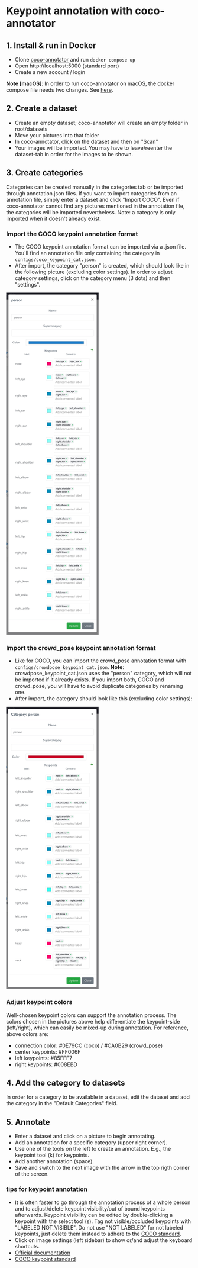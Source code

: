 # Keypoint annotation with coco-annotator
## 1. Install & run in Docker
- Clone [coco-annotator](https://github.com/jsbroks/coco-annotator) and run `docker compose up`
- Open http://localhost:5000 (standard port)
- Create a new account / login

**Note [macOS]**: In order to run coco-annotator on macOS, the docker compose file needs two changes. See [here](https://github.com/jsbroks/coco-annotator/compare/master...random9v2:coco-annotator:macos#diff-e45e45baeda1c1e73482975a664062aa56f20c03dd9d64a827aba57775bed0d3).

## 2. Create a dataset
- Create an empty dataset; coco-annotator will create an empty folder in root/datasets
- Move your pictures into that folder
- In coco-annotator, click on the dataset and then on "Scan"
- Your images will be imported. You may have to leave/reenter the dataset-tab in order for the images to be shown.

## 3. Create categories
Categories can be created manually in the categories tab or be imported through annotation.json files. If you want to import categories from an annotation file, simply enter a dataset and click "Import COCO". Even if coco-annotator cannot find any pictures mentioned in the annotation file, the categories will be imported nevertheless. Note: a category is only imported when it doesn't already exist.

### Import the COCO keypoint annotation format
- The COCO keypoint annotation format can be imported via a .json file. You'll find an annotation file only containing the category in `configs/coco_keypoint_cat.json`.
- After import, the category "person" is created, which should look like in the following picture (excluding color settings). In order to adjust category settings, click on the category menu (3 dots) and then "settings".

<img src="assets/img/coco_annotator_coco_kp.jpg" alt="" width="250"/>

### Import the crowd_pose keypoint annotation format
- Like for COCO, you can import the crowd_pose annotation format with `configs/crowdpose_keypoint_cat.json`. **Note**: crowdpose_keypoint_cat.json uses the "person" category, which will not be imported if it already exists. If you import both, COCO and crowd_pose, you will have to avoid duplicate categories by renaming one. 
- After import, the category should look like this (excluding color settings):

<img src="assets/img/coco_annotator_crowd_kp.jpg" alt="" width="250"/>

### Adjust keypoint colors
Well-chosen keypoint colors can support the annotation process. The colors chosen in the pictures above help differentiate the keypoint-side (left/right), which can easily be mixed-up during annotation. For reference, above colors are:

- connection color: #0E79CC (coco) / #CA0B29 (crowd_pose)
- center keypoints: #FF006F
- left keypoints: #85FFF7
- right keypoints: #008EBD

## 4. Add the category to datasets
In order for a category to be available in a dataset, edit the dataset and add the category in the "Default Categories" field. 

## 5. Annotate
- Enter a dataset and click on a picture to begin annotating.
- Add an annotation for a specific category (upper right corner).
- Use one of the tools on the left to create an annotation. E.g., the keypoint tool (k) for keypoints.
- Add another annotation (space).
- Save and switch to the next image with the arrow in the top rigth corner of the screen.

### tips for keypoint annotation
- It is often faster to go through the annotation process of a whole person and to adjust/delete keypoint visibility/out of bound keypoints afterwards. Keypoint visibility can be edited by double-clicking a keypoint with the select tool (s). Tag not visible/occluded keypoints with "LABELED NOT_VISIBLE". Do not use "NOT LABELED" for not labeled keypoints, just delete them instead to adhere to the [COCO standard](https://cocodataset.org/#format-data).
- Click on image settings (left sidebar) to show or/and adjust the keyboard shortcuts. 
- [Official documentation](https://github.com/jsbroks/coco-annotator/wiki)
- [COCO keypoint standard](https://cocodataset.org/#format-data)
